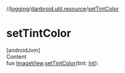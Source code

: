 //[logging](../../index.md)/[danbroid.util.resource](index.md)/[setTintColor](set-tint-color.md)



# setTintColor  
[androidJvm]  
Content  
fun [ImageView](https://developer.android.com/reference/kotlin/android/widget/ImageView.html).[setTintColor](set-tint-color.md)(tint: [Int](https://kotlinlang.org/api/latest/jvm/stdlib/kotlin/-int/index.html)): <!---  GfmCommand {"@class":"org.jetbrains.dokka.gfm.ResolveLinkGfmCommand","dri":{"packageName":"","classNames":"<ERROR CLASS>","callable":null,"target":{"@class":"org.jetbrains.dokka.links.PointingToDeclaration"},"extra":null}} ---><ERROR CLASS><!--- --->  



